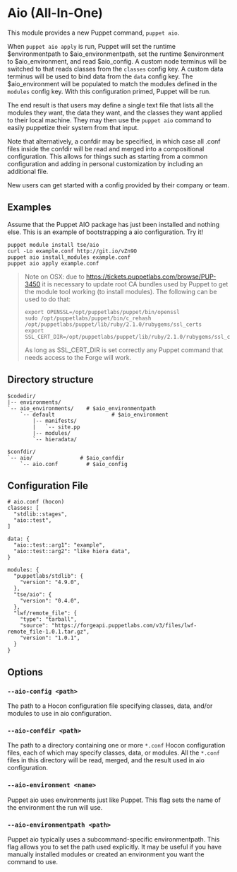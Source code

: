 # Aio (All-In-One) #

This module provides a new Puppet command, `puppet aio`.

When `puppet aio apply` is run, Puppet will set the runtime
$environmentpath to $aio_environmentpath, set the runtime $environment
to $aio_environment, and read $aio_config. A custom node
terminus will be switched to that reads classes from the `classes` config key.
A custom data terminus will be used to bind data from the `data` config key.
The $aio_environment will be populated to match the modules defined in
the `modules` config key. With this configuration primed, Puppet will be run.

The end result is that users may define a single text file that lists all the
modules they want, the data they want, and the classes they want applied to
their local machine. They may then use the `puppet aio` command to
easily puppetize their system from that input.

Note that alternatively, a confdir may be specified, in which case all .conf
files inside the confdir will be read and merged into a compositional
configuration. This allows for things such as starting from a common
configuration and adding in personal customization by including an additional
file.

New users can get started with a config provided by their company or team.

## Examples ##

Assume that the Puppet AIO package has just been installed and nothing else.
This is an example of bootstrapping a aio configuration. Try it!

    puppet module install tse/aio
    curl -Lo example.conf http://git.io/vZn9O
    puppet aio install_modules example.conf
    puppet aio apply example.conf

> Note on OSX: due to https://tickets.puppetlabs.com/browse/PUP-3450 it is
> necessary to update root CA bundles used by Puppet to get the module tool
> working (to install modules). The following can be used to do that:
>
>     export OPENSSL=/opt/puppetlabs/puppet/bin/openssl
>     sudo /opt/puppetlabs/puppet/bin/c_rehash /opt/puppetlabs/puppet/lib/ruby/2.1.0/rubygems/ssl_certs
>     export SSL_CERT_DIR=/opt/puppetlabs/puppet/lib/ruby/2.1.0/rubygems/ssl_certs
>
> As long as SSL_CERT_DIR is set correctly any Puppet command that needs access to the
> Forge will work.

## Directory structure ##

    $codedir/
    |-- environments/
    `-- aio_environments/    # $aio_environmentpath
        `-- default                  # $aio_environment
            |-- manifests/
            |   `-- site.pp
            |-- modules/
            `-- hieradata/

    $confdir/
    `-- aio/               # $aio_confdir
        `-- aio.conf         # $aio_config

## Configuration File ##

    # aio.conf (hocon)
    classes: [
      "stdlib::stages",
      "aio::test",
    ]

    data: {
      "aio::test::arg1": "example",
      "aio::test::arg2": "like hiera data",
    }

    modules: {
      "puppetlabs/stdlib": {
        "version": "4.9.0",
      },
      "tse/aio": {
        "version": "0.4.0",
      },
      "lwf/remote_file": {
        "type": "tarball",
        "source": "https://forgeapi.puppetlabs.com/v3/files/lwf-remote_file-1.0.1.tar.gz",
        "version": "1.0.1",
      }
    }

## Options ##

### `--aio-config <path>` ###

The path to a Hocon configuration file specifying classes, data, and/or modules
to use in aio configuration.

### `--aio-confdir <path>` ###

The path to a directory containing one or more `*.conf` Hocon configuration
files, each of which may specify classes, data, or modules. All the `*.conf`
files in this directory will be read, merged, and the result used in aio
configuration.

### `--aio-environment <name>` ###

Puppet aio uses environments just like Puppet. This flag sets the name of
the environment the run will use.

### `--aio-environmentpath <path>` ###

Puppet aio typically uses a subcommand-specific environmentpath. This
flag allows you to set the path used explicitly. It may be useful if you have
manually installed modules or created an environment you want the command to
use.
